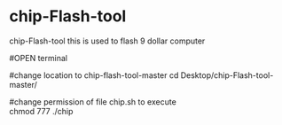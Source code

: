 # chip-Flash-tool

chip-Flash-tool  this is used to flash 9 dollar computer

#OPEN terminal

#change location to chip-flash-tool-master
cd Desktop/chip-Flash-tool-master/

#change permission of file chip.sh to execute  
chmod 777 ./chip

